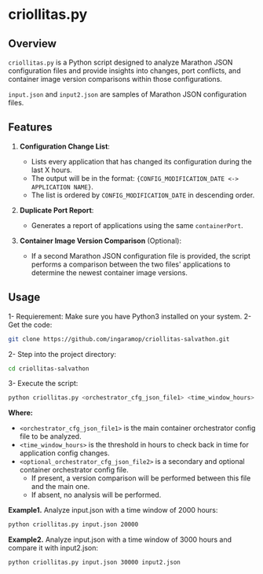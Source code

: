 # criollitas.py

## Overview
`criollitas.py` is a Python script designed to analyze Marathon JSON configuration files and provide insights into changes, port conflicts, and container image version comparisons within those configurations.

`input.json` and `input2.json` are samples of Marathon JSON configuration files.

## Features

1. **Configuration Change List**:
   - Lists every application that has changed its configuration during the last X hours.
   - The output will be in the format: `{CONFIG_MODIFICATION_DATE <-> APPLICATION NAME}`.
   - The list is ordered by `CONFIG_MODIFICATION_DATE` in descending order.

2. **Duplicate Port Report**:
   - Generates a report of applications using the same `containerPort`.

3. **Container Image Version Comparison** (Optional):
   - If a second Marathon JSON configuration file is provided, the script performs a comparison between the two files' applications to determine the newest container image versions.

## Usage

1- Requierement: Make sure you have Python3 installed on your system.
2- Get the code:
```bash
git clone https://github.com/ingaramop/criollitas-salvathon.git
```
2- Step into the project directory:
```bash
cd criollitas-salvathon
```
3- Execute the script:
```bash
python criollitas.py <orchestrator_cfg_json_file1> <time_window_hours> <optional_orchestrator_cfg_json_file2>
```
**Where:**
  - `<orchestrator_cfg_json_file1>` is the main container orchestrator config file to be analyzed.
  - `<time_window_hours>` is the threshold in hours to check back in time for application config changes.
  - `<optional_orchestrator_cfg_json_file2>` is a secondary and optional container orchestrator config file.
    - If present, a version comparison will be performed between this file and the main one.
    - If absent, no analysis will be performed.

**Example1.** Analyze input.json with a time window of 2000 hours:
```bash
python criollitas.py input.json 20000
```
**Example2.** Analyze input.json with a time window of 3000 hours and compare it with input2.json:
```bash
python criollitas.py input.json 30000 input2.json
```
